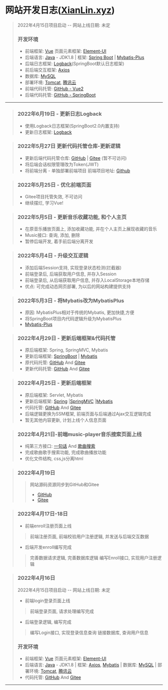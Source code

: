 # 网站开发日志([XianLin.xyz](https://www.xianlin.xyz))

> 2022年4月15日项目启动 -- 网站上线日期: 未定
>### 开发环境
> - 前端框架: [Vue](https://cn.vuejs.org/) 页面元素框架: [Element-UI](https://element.eleme.cn/)
> - 后端语言: [Java](https://www.java.com/)  - JDK1.8
    | 框架: [Spring Boot](https://spring.io/projects/spring-boot) | [Mybatis-Plus](https://baomidou.com)
> - 后端日志框架: [Logback](https://logback.qos.ch/)(SpringBoot默认日志框架)
> - 前后端交互框架: [Axios](https://www.axios-http.cn/)
> - 数据库: [MySQL](https://www.mysql.com/)
> - 部署环境: [Tomcat](https://www.apache.org/tomcat/), [腾讯云](https://cloud.tencent.com/)
> - 前端代码托管: [GitHub - Vue2](https://github.com/xianlin520/xian-lin-web-demo-vue2)
> - 后端代码托管: [GitHub - SpringBoot](https://github.com/xianlin520/xian-lin-music-demo-token)
---
> ### 2022年6月19日 - 更新日志Logback
> - 使用Logback日志框架(SpringBoot2.0内置支持)
> - 更新日志框架: [Logback](https://logback.qos.ch/)

> ### 2022年5月27日 更新代码托管仓库-更新逻辑
> - 更新后端代码托管仓库: [GitHub](https://github.com/xianlin520/xian-lin-music-demo-token)
| [Gitee](https://gitee.com/xianlin-i/xian-lin-music-demo-token) (暂不可访问)
> - 将后端会话权限管理改为Token(JWT)
> - 将前端分离 - 单独部署前端项目 前端项目地址: [Github](https://github.com/xianlin520/xian-lin-web-demo-vue2)

> ### 2022年5月25日 - 优化前端页面
> - Gitee项目托管失效, 不可访问
> - 继续摆烂, 学习Vue!

> ### 2022年5月5日 - 更新音乐收藏功能, 和个人主页
> - 在原音乐播放页面上, 添加收藏功能, 并在个人主页上展现收藏的音乐
> - Music接口: 查询, 添加, 删除
> - 暂停后端开发, 着手前后端分离开发


> ### 2022年5月4日 - 升级交互逻辑
> - 添加后端Session支持, 实现登录状态检测(拦截器)
> - 前端登录后, 后端获取用户信息, 并存入Session
> - 前端登录后, 从后端获取用户信息, 并存入LocalStorage本地存储
> - 优点: 可完成动态网页部署, 为以后的网站构建提供支持

> ### 2022年5月3日 - 将Mybatis改为MybatisPlus
> - 原因: MybatisPlus相对于传统的Mybatis, 更加快捷,方便
> - 将SpringBoot项目内代码逻辑升级为MybatisPlus
> - [Mybatis-Plus](https://baomidou.com)

> ### 2022年4月29日 - 更新后端框架&代码托管
> - 原后端框架: Spring, SpringMVC, Mybatis
> - 更新后端框架: [SpringBoot](https://www.spring.io/projects/spring-boot/) | [Mybatis](https://www.mybatis.org/)
> - 原代码托管: [GitHub](https://github.com/xianlin520/Web-MusicDemo/) And [Gitee](https://gitee.com/xianlin-i/web-music-demo)
> - 更新代码托管: [GitHub](https://github.com/xianlin520/XianLinWebDemo_SpringBoot) And [Gitee](https://gitee.com/xianlin-i/xian-lin-web-demo_-spring-boot)


> ### 2022年4月25日 - 更新后端框架
> - 原后端框架: Servlet, Mybatis
> - 更新后端框架: [Spring](https://www.spring.io/) |[SpringMVC](https://www.spring.io/projects/spring-framework/)
    |[Mybatis](https://www.mybatis.org/)
> - 代码托管: [GitHub](https://github.com/xianlin520/Web-MusicDemo/) And [Gitee](https://gitee.com/xianlin-i/web-music-demo)
> - 后端逻辑更换为SSM框架, 前端页面与后端通过Ajax交互逻辑完成
> - 暂无其他内容更新, 计划上线个人信息页面

> ### 2022年4月21日-前端music-player音乐搜索页面上线
>- 纯第三方接口: [一句话](http://ovooa.com/?action=doc&id=2) And [歌曲搜索](http://ovooa.com/?action=doc&id=9)
>- 完成歌曲歌手搜索功能, 完成歌曲播放功能
>- 优化文件结构, css,js分离html

> ### 2022年4月19日
>> 网站源码资源同步到GitHub和Gitee
>> - [GitHub](https://github.com/xianlin520/Web-MusicDemo/)
>> - [Gitee](https://gitee.com/xianlin-i/web-music-demo)

> ### 2022年4月17日-18日
> - 前端enroll注册页面上线
> > 前端注册页面, 前端校验用户注册逻辑, 并发送与后端交互数据
> - 后端开发enroll编写完成
> > 完善数据请求逻辑, 完善数据库逻辑
> > 编写Enroll接口, 实现用户注册逻辑

> ### 2022年4月16日
>2022年4月15日项目启动 -- 网站上线日期: 未定
> - 前端login登录页面上线
> > 前端登录页面, 请求处理编写完成
> - 后端登录逻辑, 编写完成
> > 编写Login接口, 实现登录信息查询
> > 链接数据库, 查询用户信息
>### 开发环境
> - 前端框架: [Vue](https://cn.vuejs.org/) 页面元素框架: [Element-UI](https://element.eleme.cn/)
> - 后端语言: [Java](https://www.java.com/)  - JDK1.8
    | 框架: [Axios](https://www.npmjs.com/package/axios), [Mybatis](https://www.npmjs.com/package/mybatis-plus)
    | 数据库: [MySQL](https://www.mysql.com/)
    | 部署环境: [Tomcat](https://www.apache.org/tomcat/), [腾讯云](https://cloud.tencent.com/)
> - 代码托管: [GitHub](https://github.com/xianlin520/Web-MusicDemo/) And [Gitee](https://gitee.com/xianlin-i/web-music-demo)
---
